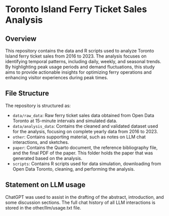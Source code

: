 # Toronto Island Ferry Ticket Sales Analysis

## Overview

This repository contains the data and R scripts used to analyze Toronto Island ferry ticket sales from 2016 to 2023. The analysis focuses on identifying temporal patterns, including daily, weekly, and seasonal trends. By highlighting peak usage periods and demand fluctuations, this study aims to provide actionable insights for optimizing ferry operations and enhancing visitor experiences during peak times.

## File Structure

The repository is structured as:

- `data/raw_data`: Raw ferry ticket sales data obtained from Open Data Toronto at 15-minute intervals and simulated data.
- `data/analysis_data`: Contains the cleaned and validated dataset used for the analysis, focusing on complete yearly data from 2016 to 2023.
- `other`: Contains supporting material, such as notes on LLM chat interactions, and sketches.
- `paper`: Contains the Quarto document, the reference bibliography file, and the final PDF of the paper. This folder holds the paper that was generated based on the analysis.
- `scripts`: Contains R scripts used for data simulation, downloading from Open Data Toronto, cleaning, and performing the analysis.

## Statement on LLM usage

ChatGPT was used to assist in the drafting of the abstract, introduction, and some discussion sections. The full chat history of all LLM interactions is stored in the other/llm/usage.txt file.
